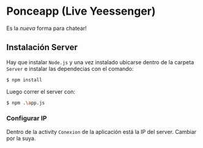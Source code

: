 # Ponceapp (Live Yeessenger)

Es la *nueva* forma para chatear!

## Instalación Server

Hay que instalar ```Node.js``` y una vez instalado ubicarse dentro de la carpeta ```Server``` e instalar las dependecias con el comando:
```sh
$ npm install
```
Luego correr el server con:
```sh
$ npm .\app.js
```

### Configurar IP
Dentro de la activity ```Conexion``` de la aplicación está la IP del server. Cambiar por la suya.
